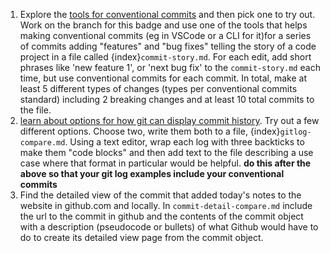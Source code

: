 1. Explore the [tools for conventional commits](https://www.conventionalcommits.org/en/about/#tooling-for-conventional-commits) and then pick one to try out. Work on the branch for this badge and use one of the tools that helps making conventional commits (eg in VSCode or a CLI for it)for a series of commits adding "features" and "bug fixes" telling the story of a code project in a file called {index}`commit-story.md`.  For each edit, add short phrases like 'new feature 1', or 'next bug fix' to the `commit-story.md` each time, but use conventional commits for each commit. In total, make at least 5 different types of changes (types per conventional commits standard) including 2 breaking changes and at least 10 total commits to the file. 
2.  [learn about options for how git can display commit history](https://git-scm.com/book/en/v2/Git-Basics-Viewing-the-Commit-History).  Try out a few different options.  Choose two, write them both to a file, {index}`gitlog-compare.md`. Using a text editor, wrap each log with three backticks to make them "code blocks"  and then add text to the file describing a use case where that format in particular would be helpful. **do this after the above so that your git log examples include your conventional commits** 
3. Find the detailed view of the commit that added today's notes to the website in github.com and locally.  In `commit-detail-compare.md` include the url to the commit in github and the contents of the commit object with a description (pseudocode or bullets) of what Github would have to do to create its detailed view page from the commit object.